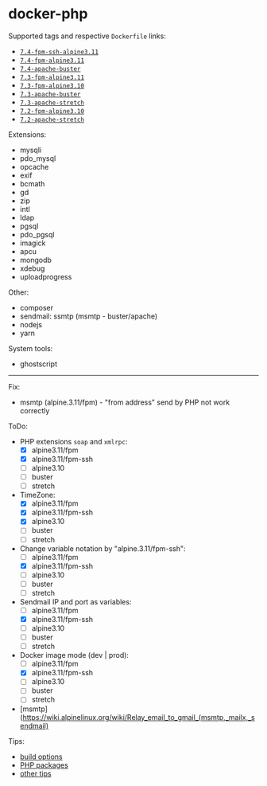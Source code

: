 # docker-php

Supported tags and respective `Dockerfile` links:
- [`7.4-fpm-ssh-alpine3.11`](https://github.com/vavyskov/docker-php/tree/master/alpine3.11/fpm-ssh)
- [`7.4-fpm-alpine3.11`](https://github.com/vavyskov/docker-php/tree/master/alpine3.11/fpm)
- [`7.4-apache-buster`](https://github.com/vavyskov/docker-php/tree/master/buster/apache)
- [`7.3-fpm-alpine3.11`](https://github.com/vavyskov/docker-php/tree/master/alpine3.11/fpm)
- [`7.3-fpm-alpine3.10`](https://github.com/vavyskov/docker-php/tree/master/alpine3.10/fpm)
- [`7.3-apache-buster`](https://github.com/vavyskov/docker-php/tree/master/buster/apache)
- [`7.3-apache-stretch`](https://github.com/vavyskov/docker-php/tree/master/stretch/apache)
- [`7.2-fpm-alpine3.10`](https://github.com/vavyskov/docker-php/tree/master/alpine3.10/fpm)
- [`7.2-apache-stretch`](https://github.com/vavyskov/docker-php/tree/master/stretch/apache)

Extensions:
- mysqli
- pdo_mysql
- opcache
- exif
- bcmath
- gd
- zip
- intl
- ldap
- pgsql
- pdo_pgsql
- imagick
- apcu
- mongodb
- xdebug
- uploadprogress

Other:
- composer
- sendmail: ssmtp (msmtp - buster/apache)
- nodejs
- yarn

System tools:
- ghostscript

---

Fix:
- msmtp (alpine.3.11/fpm) - "from address" send by PHP not work correctly

ToDo:
- PHP extensions `soap` and `xmlrpc`:
    - [x] alpine3.11/fpm
    - [x] alpine3.11/fpm-ssh
    - [ ] alpine3.10
    - [ ] buster
    - [ ] stretch
- TimeZone:
    - [x] alpine3.11/fpm
    - [x] alpine3.11/fpm-ssh
    - [x] alpine3.10
    - [ ] buster
    - [ ] stretch
- Change variable notation by "alpine.3.11/fpm-ssh":
    - [ ] alpine3.11/fpm
    - [x] alpine3.11/fpm-ssh
    - [ ] alpine3.10
    - [ ] buster
    - [ ] stretch
- Sendmail IP and port as variables:
    - [ ] alpine3.11/fpm
    - [x] alpine3.11/fpm-ssh
    - [ ] alpine3.10
    - [ ] buster
    - [ ] stretch
- Docker image mode (dev | prod):
    - [ ] alpine3.11/fpm
    - [x] alpine3.11/fpm-ssh
    - [ ] alpine3.10
    - [ ] buster
    - [ ] stretch
- [msmtp](https://wiki.alpinelinux.org/wiki/Relay_email_to_gmail_(msmtp,_mailx,_sendmail)

Tips:
- [build options](https://hub.docker.com/r/llaumgui/php/dockerfile)
- [PHP packages](https://hub.docker.com/r/wodby/drupal-php/dockerfile/)
- [other tips](https://hub.docker.com/r/aexchecker/docker-php/dockerfile/)